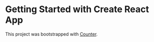 # Getting Started with Create React App

This project was bootstrapped with
[Counter](https://google-barma.github.io/react-redux-hw-06-counter/).
